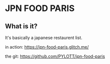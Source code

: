 # **JPN FOOD PARIS**
## What is it?

It's basically a japanese restaurent list.

in action: https://jpn-food-paris.glitch.me/

the git: https://github.com/PYLOTT/jpn-food-paris